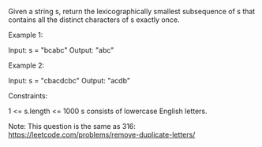 Given a string s, return the lexicographically smallest subsequence of s that
contains all the distinct characters of s exactly once.


Example 1:


Input: s = "bcabc"
Output: "abc"


Example 2:


Input: s = "cbacdcbc"
Output: "acdb"



Constraints:


1 <= s.length <= 1000
s consists of lowercase English letters.



Note: This question is the same as 316:
https://leetcode.com/problems/remove-duplicate-letters/



